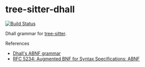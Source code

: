 tree-sitter-dhall
=================

[![Build Status](https://travis-ci.org/jmitchell/tree-sitter-dhall.svg?branch=master)](https://travis-ci.org/jmitchell/tree-sitter-dhall)

Dhall grammar for [tree-sitter][].

[tree-sitter]: https://github.com/tree-sitter/tree-sitter

References

* [Dhall's ABNF grammar](https://github.com/dhall-lang/dhall-lang/blob/master/standard/dhall.abnf)
* [RFC 5234: Augmented BNF for Syntax Specifications: ABNF](https://tools.ietf.org/html/rfc5234)

